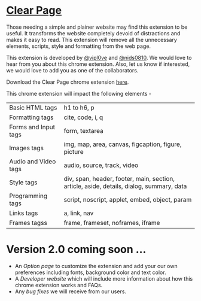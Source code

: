 # [Clear Page](https://nids0810.github.io/clear-page/ "Clear Page") #

Those needing a simple and plainer website may find this extension to be useful. It transforms the website completely devoid of distractions and makes it easy to read. This extension will remove all the unnecessary elements, scripts, style and formatting from the web page.

This extension is developed by [@vipl0ve](https://github.com/vipl0ve "Viplove Prakash") and [@nids0810](https://github.com/nids0810 "Nidhi Singh").
We would love to hear from you about this chrome extension. Also, let us know if interested, we would love to add you as one of the collaborators.

Download the Clear Page chrome extension [here](https://chrome.google.com/webstore/detail/clear-page/ojafachbjhalpkehfnlfjihfniglcfaa "Clear Page").

This chrome extension will impact the following elements -

<table>
    <tr>
        <td>Basic HTML tags</td>
        <td>h1 to h6, p</td>
    </tr>
    <tr>
        <td>Formatting tags</td>
        <td>cite, code, i, q</td>
    </tr>
    <tr>
        <td>Forms and Input tags</td>
        <td>form, textarea</td>
    </tr>
    <tr>
        <td>Images tags</td>
        <td>img, map, area, canvas, figcaption, figure, picture</td>
    </tr>
    <tr>
        <td>Audio and Video tags</td>
        <td>audio, source, track, video</td>
    </tr>
    <tr>
        <td>Style tags</td>
        <td>div, span, header, footer, main, section, article, aside, details, dialog, summary, data</td>
    </tr>
    <tr>
        <td>Programming tags</td>
        <td>script, noscript, applet, embed, object, param</td>
    </tr>
    <tr>
        <td>Links tags</td>
        <td>a, link, nav</td>
    </tr>
    <tr>
        <td>Frames tagss</td>
        <td>frame, frameset, noframes, iframe</td>
    </tr>
</table>


# Version 2.0 coming soon ... #
* An _Option page_ to customize the extension and add your our own preferences including fonts, background color and text color.
* A _Developer website_ which will include more information about how this chrome extension works and FAQs.
* Any _bug fixes_ we will receive from our users.
